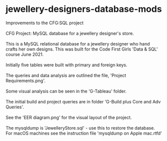 # jewellery-designers-database-mods
Improvements to the CFG:SQL project
<br><br>
CFG Project: MySQL database for a jewellery designer's store.
<br><br>
This is a MySQL relational database for a jewellery designer who hand crafts
her own designs. This was built for the Code First Girls 'Data & SQL' course June 2021.
<br><br>
Initially five tables were built with primary and foreign keys.
<br><br>
The queries and data analysis are outlined the file, 'Project Requirements.png'.
<br><br>
Some visual analysis can be seen in the 'G-Tableau' folder.
<br><br>
The initial build and project queries are in folder 'G-Build plus Core and Adv Queries'.
<br><br>
See the 'EER diagram.png' for the visual layout of the project.
<br><br>
The mysqldump is 'JewelleryStore.sql' - use this to restore the database.
For macOS machines see the instruction file 'mysqldump on Apple mac.rtfd'
<br><br>
